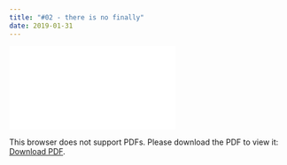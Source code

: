 ```yaml
---
title: "#02 - there is no finally"
date: 2019-01-31
---
```


<object data="/episode02.pdf" type="application/pdf" width="700px" height="700px">
    <embed src="/episode02.pdf">
        <p>This browser does not support PDFs. Please download the PDF to view it: <a href="/episode02.pdf">Download PDF</a>.</p>
    </embed>
</object>

